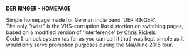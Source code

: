 <b>DER RINGER - HOMEPAGE</b>

Simple homepage made for German indie band 'DER RINGER'.<br/>
The only "twist" is the VHS-corruption like distortion on switching pages, based on a modified version of 'Interference' by [Chris Rickels](http://codepen.io/cRckls/pen/tvbgG)<br/>
Code & unlock system (as far as you can call it that) was kept simple as it would only serve promotion purposes during the Mai/June 2015 tour.
